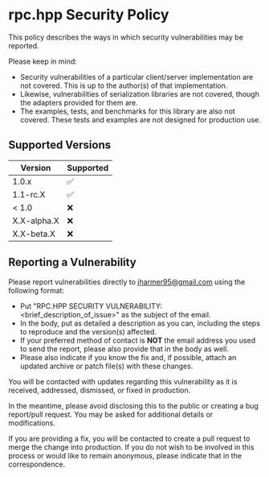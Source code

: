 # rpc.hpp Security Policy

This policy describes the ways in which security vulnerabilities may be reported.

Please keep in mind:

- Security vulnerabilities of a particular client/server implementation are not covered.
This is up to the author(s) of that implementation.
- Likewise, vulnerabilities of serialization libraries are not covered, though the adapters provided
for them are.
- The examples, tests, and benchmarks for this library are also not covered. These tests and
examples are not designed for production use.

## Supported Versions

| Version     | Supported          |
|-------------|--------------------|
| 1.0.x       | :white_check_mark: |
| 1.1-rc.X    | :white_check_mark: |
| < 1.0       | :x:                |
| X.X-alpha.X | :x:                |
| X.X-beta.X  | :x:                |

## Reporting a Vulnerability

Please report vulnerabilities directly to jharmer95@gmail.com using the following format:

- Put "RPC.HPP SECURITY VULNERABILITY: <brief_description_of_issue>" as the subject of the email.
- In the body, put as detailed a description as you can, including the steps to reproduce and the
version(s) affected.
- If your preferred method of contact is **NOT** the email address you used to send the report,
please also provide that in the body as well.
- Please also indicate if you know the fix and, if possible, attach an updated archive or patch
file(s) with these changes.

You will be contacted with updates regarding this vulnerability as it is received, addressed,
dismissed, or fixed in production.

In the meantime, please avoid disclosing this to the public or creating a bug report/pull request.
You may be asked for additional details or modifications.

If you are providing a fix, you will be contacted to create a pull request to merge the change into
production. If you do not wish to be involved in this process or would like to remain anonymous,
please indicate that in the correspondence.
